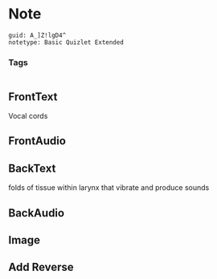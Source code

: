 # Note
```
guid: A_]Z!lgD4^
notetype: Basic Quizlet Extended
```

### Tags
```
```

## FrontText
Vocal cords

## FrontAudio


## BackText
folds of tissue within larynx that vibrate and produce sounds

## BackAudio


## Image


## Add Reverse

